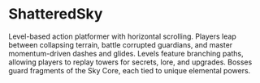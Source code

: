# ShatteredSky
Level-based action platformer with horizontal scrolling. Players leap between collapsing terrain, battle corrupted guardians, and master momentum-driven dashes and glides. Levels feature branching paths, allowing players to replay towers for secrets, lore, and upgrades. Bosses guard fragments of the Sky Core, each tied to unique elemental powers.
